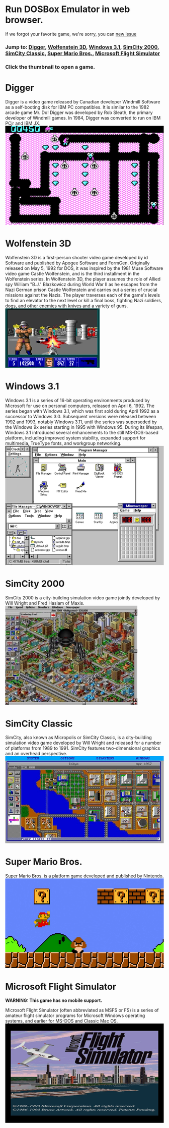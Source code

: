 # Run DOSBox Emulator in web browser.
If we forgot your favorite game, we're sorry, you can [new issue](https://github.com/OverdueWeevil2-Org/DOSBox-Emulator/issues/new)
### Jump to: [Digger](#digger), [Wolfenstein 3D](#wolfenstein-3d), [Windows 3.1](#windows-31), [SimCity 2000](#simcity-2000), [SimCity Classic](#simcity-classic), [Super Mario Bros.](#super-mario-bros), [Microsoft Flight Simulator](#microsoft-flight-simulator)
### Click the thumbnail to open a game.
# Digger
Digger is a video game released by Canadian developer Windmill Software as a self-booting disk for IBM PC compatibles. It is similar to the 1982 arcade game Mr. Do! Digger was developed by Rob Sleath, the primary developer of Windmill games. In 1984, Digger was converted to run on IBM PCjr and IBM JX.
[![Digger](images/Digger.webp)](play.html?game=games%2Fdigger-v3.jsdos)
# Wolfenstein 3D
Wolfenstein 3D is a first-person shooter video game developed by id Software and published by Apogee Software and FormGen. Originally released on May 5, 1992 for DOS, it was inspired by the 1981 Muse Software video game Castle Wolfenstein, and is the third installment in the Wolfenstein series. In Wolfenstein 3D, the player assumes the role of Allied spy William "B.J." Blazkowicz during World War II as he escapes from the Nazi German prison Castle Wolfenstein and carries out a series of crucial missions against the Nazis. The player traverses each of the game's levels to find an elevator to the next level or kill a final boss, fighting Nazi soldiers, dogs, and other enemies with knives and a variety of guns.
[![Wolfenstein 3D](images/Wolf3D.webp)](play.html?game=games%2Fwolf14ms.jsdos)
# Windows 3.1
Windows 3.1 is a series of 16-bit operating environments produced by Microsoft for use on personal computers, released on April 6, 1992. The series began with Windows 3.1, which was first sold during April 1992 as a successor to Windows 3.0. Subsequent versions were released between 1992 and 1993, notably Windows 3.11, until the series was superseded by the Windows 9x series starting in 1995 with Windows 95. During its lifespan, Windows 3.1 introduced several enhancements to the still MS-DOS-based platform, including improved system stability, expanded support for multimedia, TrueType fonts, and workgroup networking.
[![Windows 3.1](images/Win31.webp)](play.html?game=games%2FWindows31.jsdos)
# SimCity 2000
SimCity 2000 is a city-building simulation video game jointly developed by Will Wright and Fred Haslam of Maxis.
[![SimCity 2000](images/SimCity2000.webp)](play.html?game=games%2FSimCity2000.jsdos)
# SimCity Classic
SimCity, also known as Micropolis or SimCity Classic, is a city-building simulation video game developed by Will Wright and released for a number of platforms from 1989 to 1991. SimCity features two-dimensional graphics and an overhead perspective.
[![SimCity Classic](images/SimCity.webp)](play.html?game=games%2FSimCity.jsdos)
# Super Mario Bros.
Super Mario Bros. is a platform game developed and published by Nintendo.
[![Super Mario Bros.](images/SuperMarioBros.webp)](play.html?game=games%2FSuperMarioBros.jsdos)
# Microsoft Flight Simulator
**WARNING: This game has no mobile support.**

Microsoft Flight Simulator (often abbreviated as MSFS or FS) is a series of amateur flight simulator programs for Microsoft Windows operating systems, and earlier for MS-DOS and Classic Mac OS.
[![Microsoft Flight Simulator](images/MSFS.webp)](play.html?game=games%2FMicrosoftFlightSimulator.jsdos)
